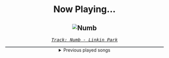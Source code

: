 <div align="center"> 
<h1>Now Playing...</h1>

![Numb](https://i.scdn.co/image/ab67616d00001e025f1f51d14e8bea89484ecd1b)
--
_<samp><a href="https://open.spotify.com/track/2nLtzopw4rPReszdYBJU6h">Track: Numb - Linkin Park</a></samp>_

<div style="border: 1px #4B5054 solid"></div>
<details>
  <summary>
    Previous played songs
  </summary>
  <table>
    <thead>
      <tr>
        <th>
          Artist
        </th>
        <th>
          Song
        </th>
        <th>
          Link
        </th>
      </tr>
    </thead>
    <tbody>
      <tr><td>Linkin Park</td><td>Numb</td><td><a href="https://open.spotify.com/track/2nLtzopw4rPReszdYBJU6h">https://open.spotify.com/track/2nLtzopw4rPReszdYBJU6h</a></td></tr><tr><td>Linkin Park</td><td>No More Sorrow</td><td><a href="https://open.spotify.com/track/4CWhc9FaMMfBTt4ANjfbOf">https://open.spotify.com/track/4CWhc9FaMMfBTt4ANjfbOf</a></td></tr><tr><td>Linkin Park</td><td>Figure.09</td><td><a href="https://open.spotify.com/track/0rPTPahzhGx9LSzI8XX5OM">https://open.spotify.com/track/0rPTPahzhGx9LSzI8XX5OM</a></td></tr><tr><td>The Wreckage</td><td>Breaking Through</td><td><a href="https://open.spotify.com/track/781bCQjAUwwvfqlLV1ktnH">https://open.spotify.com/track/781bCQjAUwwvfqlLV1ktnH</a></td></tr><tr><td>Escape the Fate</td><td>One For the Money</td><td><a href="https://open.spotify.com/track/3MAFVGKEVV9EgO1lQnPqcc">https://open.spotify.com/track/3MAFVGKEVV9EgO1lQnPqcc</a></td></tr><tr><td>Breaking Benjamin</td><td>Blood</td><td><a href="https://open.spotify.com/track/7gQ7DfSSc3b8e4cHtFnDxu">https://open.spotify.com/track/7gQ7DfSSc3b8e4cHtFnDxu</a></td></tr><tr><td>Breaking Benjamin</td><td>Sooner Or Later</td><td><a href="https://open.spotify.com/track/6VGKfZmYkkMsd2pij0jNiF">https://open.spotify.com/track/6VGKfZmYkkMsd2pij0jNiF</a></td></tr><tr><td>Disturbed</td><td>Liberate</td><td><a href="https://open.spotify.com/track/2tMLPDIY5H1zICjyDLMXeT">https://open.spotify.com/track/2tMLPDIY5H1zICjyDLMXeT</a></td></tr><tr><td>Disturbed</td><td>Ten Thousand Fists</td><td><a href="https://open.spotify.com/track/5hkgrWxkobGtg30I7DsfVu">https://open.spotify.com/track/5hkgrWxkobGtg30I7DsfVu</a></td></tr><tr><td>Disturbed</td><td>Remember</td><td><a href="https://open.spotify.com/track/3i8TstjJck3vHAohHEfgCh">https://open.spotify.com/track/3i8TstjJck3vHAohHEfgCh</a></td></tr><tr><td>Disturbed</td><td>Voices</td><td><a href="https://open.spotify.com/track/1jPgyViNE7djYSr1xEPlPJ">https://open.spotify.com/track/1jPgyViNE7djYSr1xEPlPJ</a></td></tr><tr><td>Disturbed</td><td>Down with the Sickness</td><td><a href="https://open.spotify.com/track/40rvBMQizxkIqnjPdEWY1v">https://open.spotify.com/track/40rvBMQizxkIqnjPdEWY1v</a></td></tr><tr><td>Disturbed</td><td>The Sound of Silence - CYRIL Remix</td><td><a href="https://open.spotify.com/track/1LY3GhF0zxIVgbYEQjCbUO">https://open.spotify.com/track/1LY3GhF0zxIVgbYEQjCbUO</a></td></tr><tr><td>Disturbed</td><td>The Game</td><td><a href="https://open.spotify.com/track/4kpywGFDailKERiDjFUw5Y">https://open.spotify.com/track/4kpywGFDailKERiDjFUw5Y</a></td></tr><tr><td>Disturbed</td><td>Decadence</td><td><a href="https://open.spotify.com/track/0jY829pCMnstlNtaE72vSB">https://open.spotify.com/track/0jY829pCMnstlNtaE72vSB</a></td></tr><tr><td>Disturbed</td><td>Hell</td><td><a href="https://open.spotify.com/track/1RIn8LBQzinLEraFtUcpZP">https://open.spotify.com/track/1RIn8LBQzinLEraFtUcpZP</a></td></tr><tr><td>Disturbed</td><td>Legion of Monsters</td><td><a href="https://open.spotify.com/track/0NOh9M0tIGappRjE5oVaUc">https://open.spotify.com/track/0NOh9M0tIGappRjE5oVaUc</a></td></tr><tr><td>Disturbed</td><td>Prayer</td><td><a href="https://open.spotify.com/track/3HGctlDltHdllOSTogGKhJ">https://open.spotify.com/track/3HGctlDltHdllOSTogGKhJ</a></td></tr><tr><td>Disturbed</td><td>Won't Back Down</td><td><a href="https://open.spotify.com/track/42NCnHb3aryOKUWScfVKPJ">https://open.spotify.com/track/42NCnHb3aryOKUWScfVKPJ</a></td></tr><tr><td>Disturbed</td><td>Awaken</td><td><a href="https://open.spotify.com/track/2GryLec2PG5oj1vlihxJqx">https://open.spotify.com/track/2GryLec2PG5oj1vlihxJqx</a></td></tr>
    </tbody>
  </table>
</details>

</div>
